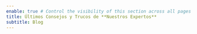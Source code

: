 ```yaml
---
enable: true # Control the visibility of this section across all pages where it is used
title: Últimos Consejos y Trucos de **Nuestros Expertos**
subtitle: Blog
---
```


